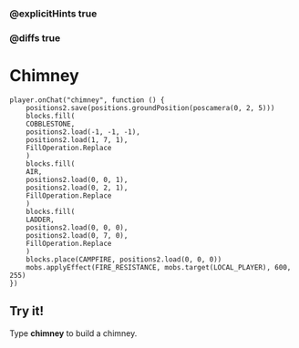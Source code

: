 ### @explicitHints true

### @diffs true

# Chimney

```template
player.onChat("chimney", function () {
    positions2.save(positions.groundPosition(poscamera(0, 2, 5)))
    blocks.fill(
    COBBLESTONE,
    positions2.load(-1, -1, -1),
    positions2.load(1, 7, 1),
    FillOperation.Replace
    )
    blocks.fill(
    AIR,
    positions2.load(0, 0, 1),
    positions2.load(0, 2, 1),
    FillOperation.Replace
    )
    blocks.fill(
    LADDER,
    positions2.load(0, 0, 0),
    positions2.load(0, 7, 0),
    FillOperation.Replace
    )
    blocks.place(CAMPFIRE, positions2.load(0, 0, 0))
    mobs.applyEffect(FIRE_RESISTANCE, mobs.target(LOCAL_PLAYER), 600, 255)
})
```

## Try it!

Type **chimney** to build a chimney.